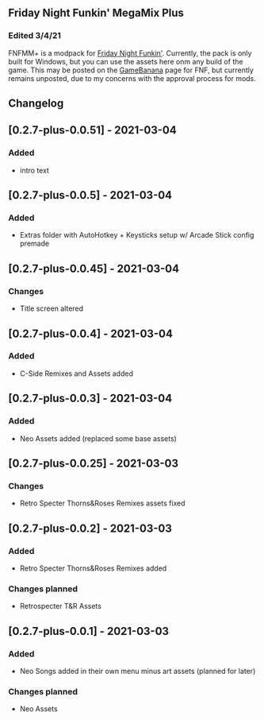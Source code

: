## Friday Night Funkin' MegaMix Plus
### Edited 3/4/21

FNFMM+ is a modpack for [Friday Night Funkin'](https://ninja-muffin24.itch.io/funkin). Currently, the pack is only built for Windows, but you can use the assets here onm any build of the game. This may be posted on the [GameBanana](https://gamebanana.com/games/8694) page for FNF, but currently remains unposted, due to my concerns with the approval process for mods.

## Changelog

## [0.2.7-plus-0.0.51] - 2021-03-04
### Added
- intro text

## [0.2.7-plus-0.0.5] - 2021-03-04
### Added
- Extras folder with AutoHotkey + Keysticks setup w/ Arcade Stick config premade

## [0.2.7-plus-0.0.45] - 2021-03-04
### Changes
- Title screen altered

## [0.2.7-plus-0.0.4] - 2021-03-04
### Added
- C-Side Remixes and Assets added

## [0.2.7-plus-0.0.3] - 2021-03-04
### Added
- Neo Assets added (replaced some base assets)

## [0.2.7-plus-0.0.25] - 2021-03-03
### Changes
- Retro Specter Thorns&Roses Remixes assets fixed

## [0.2.7-plus-0.0.2] - 2021-03-03
### Added
- Retro Specter Thorns&Roses Remixes added

### Changes planned
- Retrospecter T&R Assets

## [0.2.7-plus-0.0.1] - 2021-03-03
### Added
- Neo Songs added in their own menu minus art assets (planned for later)

### Changes planned
- Neo Assets
